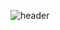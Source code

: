 
![header](https://capsule-render.vercel.app/api?type=waving&height=300&text=Your%20Name&fontAlign=50&fontAlignY=25&color=35:4158D0,50:C850C0,100:FFCC70&fontColor=FFFFFF&desc=Full-Stack%20Developer%20|%20Problem%20Solver%20|%20Lifelong%20Learner&descAlignY=40&descAlign=50)



<!--
PLAU
HEN-rik-sen

![header](https://capsule-render.vercel.app/api?type=waving&height=300&text=Your%20Name&fontAlign=50&fontAlignY=25&color=0:1A1B41,50:5A5DAF,100:46A8D5&fontColor=FFFFFF&desc=Full-Stack%20Developer%20|%20Problem%20Solver%20|%20Lifelong%20Learner&descAlignY=40&descAlign=50)
![header](https://capsule-render.vercel.app/api?type=waving&height=300&text=Your%20Name&fontAlign=50&fontAlignY=25&color=gradient&desc=Full-Stack%20Developer%20|%20Problem%20Solver%20|%20Lifelong%20Learner&descAlignY=40&descAlign=50)
![header](https://capsule-render.vercel.app/api?type=waving&height=300&text=Your%20Name&fontAlign=50&fontAlignY=25&color=gradient&desc=Your&descAlignY=37&descAlign=15&desc2=Your1&descAlignY=50&descAlign=15)
%20Phonetic

&desc2=Full-Stack%20Developer%20|%20Problem%20Solver%20|%20Lifelong%20Learner&descAlignY=55&descAlign=50&desc3=Building%20Scalable%20Systems&desc3AlignY=70&desc3Align=50&desc4=Let's%20Connect!&desc4AlignY=85&desc4Align=50

![header](https://capsule-render.vercel.app/api?type=waving&amp;height=300&amp;text=Aste%20Ploug%20Henriksen&amp;fontAlign=50&amp;fontAlignY=25&amp;color=gradient&desc=AH-steh&descAlignY=37&descAlign=15;color=gradient&desc=AH-steh&descAlignY=37&descAlign=33)
![header](https://capsule-render.vercel.app/api?type=rounded&color=gradient&text=%20asdf%20&height=300&fontSize=100&textBg=true)

![header](https://capsule-render.vercel.app/api?type=waving&color=auto&height=300&section=header&text=capsule%20render&fontSize=90)

**aste/aste** is a ✨ _special_ ✨ repository because its `README.md` (this file) appears on your GitHub profile.

Here are some ideas to get you started:

- 🔭 I’m currently working on ...
- 🌱 I’m currently learning ...
- 👯 I’m looking to collaborate on ...
- 🤔 I’m looking for help with ...
- 💬 Ask me about ...
- 📫 How to reach me: ...
- 😄 Pronouns: ...
- ⚡ Fun fact: ...
-->
